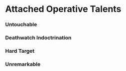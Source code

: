 # Attached Operative Talents

### Untouchable

### Deathwatch Indoctrination

### Hard Target

### Unremarkable
